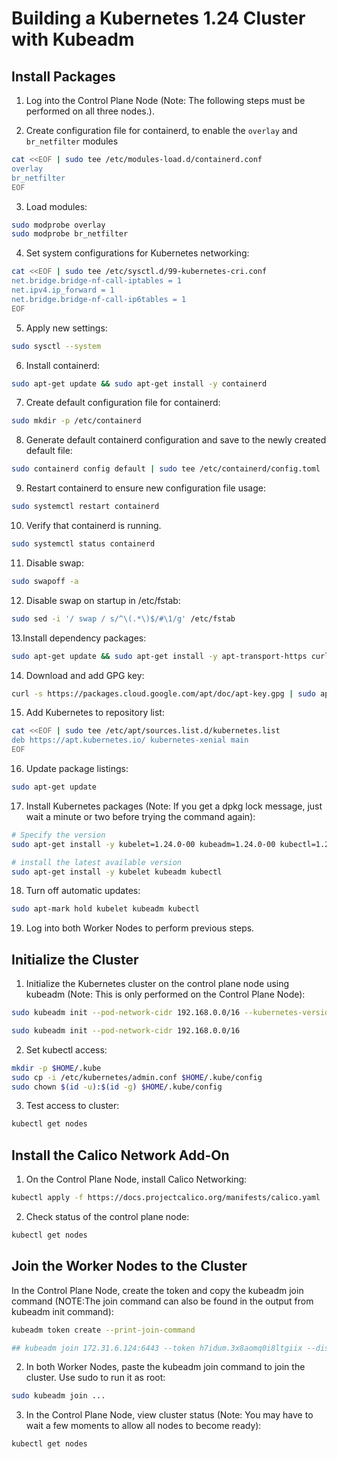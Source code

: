 # Building a Kubernetes 1.24 Cluster with Kubeadm

## Install Packages

1. Log into the Control Plane Node (Note: The following steps must be performed on all three nodes.).

2. Create configuration file for containerd, to enable the `overlay` and `br_netfilter` modules
```bash
cat <<EOF | sudo tee /etc/modules-load.d/containerd.conf
overlay
br_netfilter
EOF
```

3. Load modules:
```bash
sudo modprobe overlay
sudo modprobe br_netfilter
```

4. Set system configurations for Kubernetes networking:
```bash
cat <<EOF | sudo tee /etc/sysctl.d/99-kubernetes-cri.conf
net.bridge.bridge-nf-call-iptables = 1
net.ipv4.ip_forward = 1
net.bridge.bridge-nf-call-ip6tables = 1
EOF
```

5. Apply new settings:
```bash
sudo sysctl --system
```

6. Install containerd:
```bash
sudo apt-get update && sudo apt-get install -y containerd
```

7. Create default configuration file for containerd:
```bash
sudo mkdir -p /etc/containerd
```

8. Generate default containerd configuration and save to the newly created default file:
```bash
sudo containerd config default | sudo tee /etc/containerd/config.toml
```

9. Restart containerd to ensure new configuration file usage:
```bash
sudo systemctl restart containerd
```

10. Verify that containerd is running.
```bash
sudo systemctl status containerd
```

11. Disable swap:
```bash
sudo swapoff -a
```

12. Disable swap on startup in /etc/fstab:
```bash
sudo sed -i '/ swap / s/^\(.*\)$/#\1/g' /etc/fstab
```

13.Install dependency packages:
```bash
sudo apt-get update && sudo apt-get install -y apt-transport-https curl
```

14. Download and add GPG key:
```bash
curl -s https://packages.cloud.google.com/apt/doc/apt-key.gpg | sudo apt-key add -
```

15. Add Kubernetes to repository list:
```bash
cat <<EOF | sudo tee /etc/apt/sources.list.d/kubernetes.list
deb https://apt.kubernetes.io/ kubernetes-xenial main
EOF
```

16. Update package listings:
```bash
sudo apt-get update
```

17. Install Kubernetes packages (Note: If you get a dpkg lock message, just wait a minute or two before trying the command again):
```bash
# Specify the version
sudo apt-get install -y kubelet=1.24.0-00 kubeadm=1.24.0-00 kubectl=1.24.0-00

# install the latest available version
sudo apt-get install -y kubelet kubeadm kubectl
```

18. Turn off automatic updates:
```bash
sudo apt-mark hold kubelet kubeadm kubectl
```
19. Log into both Worker Nodes to perform previous steps.

## Initialize the Cluster
1. Initialize the Kubernetes cluster on the control plane node using kubeadm (Note: This is only performed on the Control Plane Node):
```bash
sudo kubeadm init --pod-network-cidr 192.168.0.0/16 --kubernetes-version 1.24.0

sudo kubeadm init --pod-network-cidr 192.168.0.0/16
```

2. Set kubectl access:
```bash
mkdir -p $HOME/.kube
sudo cp -i /etc/kubernetes/admin.conf $HOME/.kube/config
sudo chown $(id -u):$(id -g) $HOME/.kube/config
```

3. Test access to cluster:
```bash
kubectl get nodes
```

## Install the Calico Network Add-On
1. On the Control Plane Node, install Calico Networking:
```bash
kubectl apply -f https://docs.projectcalico.org/manifests/calico.yaml
```

2. Check status of the control plane node:
```bash
kubectl get nodes
```

## Join the Worker Nodes to the Cluster
In the Control Plane Node, create the token and copy the kubeadm join command (NOTE:The join command can also be found in the output from kubeadm init command):
```bash
kubeadm token create --print-join-command

## kubeadm join 172.31.6.124:6443 --token h7idum.3x8aomq0i8ltgiix --discovery-token-ca-cert-hash sha256:839526bd7dade7ed1fd177aa2be9abd1666bde57e1dd3bb51ec908feda662207 
```

2. In both Worker Nodes, paste the kubeadm join command to join the cluster. Use sudo to run it as root:
```bash
sudo kubeadm join ...
```

3. In the Control Plane Node, view cluster status (Note: You may have to wait a few moments to allow all nodes to become ready):
```bash
kubectl get nodes
```
